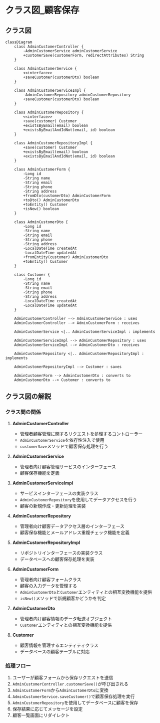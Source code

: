 # クラス図_顧客保存

## クラス図

```mermaid
classDiagram
    class AdminCustomerController {
        -AdminCustomerService adminCustomerService
        +customerSave(customerForm, redirectAttributes) String
    }
    
    class AdminCustomerService {
        <<interface>>
        +saveCustomer(customerDto) boolean
    }
    
    class AdminCustomerServiceImpl {
        -AdminCustomerRepository adminCustomerRepository
        +saveCustomer(customerDto) boolean
    }
    
    class AdminCustomerRepository {
        <<interface>>
        +save(customer) Customer
        +existsByEmail(email) boolean
        +existsByEmailAndIdNot(email, id) boolean
    }
    
    class AdminCustomerRepositoryImpl {
        +save(customer) Customer
        +existsByEmail(email) boolean
        +existsByEmailAndIdNot(email, id) boolean
    }
    
    class AdminCustomerForm {
        -Long id
        -String name
        -String email
        -String phone
        -String address
        +fromDto(customerDto) AdminCustomerForm
        +toDto() AdminCustomerDto
        +toEntity() Customer
        +isNew() boolean
    }
    
    class AdminCustomerDto {
        -Long id
        -String name
        -String email
        -String phone
        -String address
        -LocalDateTime createdAt
        -LocalDateTime updatedAt
        +fromEntity(customer) AdminCustomerDto
        +toEntity() Customer
    }
    
    class Customer {
        -Long id
        -String name
        -String email
        -String phone
        -String address
        -LocalDateTime createdAt
        -LocalDateTime updatedAt
    }
    
    AdminCustomerController --> AdminCustomerService : uses
    AdminCustomerController --> AdminCustomerForm : receives
    
    AdminCustomerService <|.. AdminCustomerServiceImpl : implements
    
    AdminCustomerServiceImpl --> AdminCustomerRepository : uses
    AdminCustomerServiceImpl --> AdminCustomerDto : receives
    
    AdminCustomerRepository <|.. AdminCustomerRepositoryImpl : implements
    
    AdminCustomerRepositoryImpl --> Customer : saves
    
    AdminCustomerForm --> AdminCustomerDto : converts to
    AdminCustomerDto --> Customer : converts to
```

## クラス図の解説

### クラス間の関係

1. **AdminCustomerController**
   - 管理者顧客管理に関するリクエストを処理するコントローラー
   - `AdminCustomerService`を依存性注入で使用
   - `customerSave`メソッドで顧客保存処理を行う

2. **AdminCustomerService**
   - 管理者向け顧客管理サービスのインターフェース
   - 顧客保存機能を定義

3. **AdminCustomerServiceImpl**
   - サービスインターフェースの実装クラス
   - `AdminCustomerRepository`を使用してデータアクセスを行う
   - 顧客の新規作成・更新処理を実装

4. **AdminCustomerRepository**
   - 管理者向け顧客データアクセス層のインターフェース
   - 顧客保存機能とメールアドレス重複チェック機能を定義

5. **AdminCustomerRepositoryImpl**
   - リポジトリインターフェースの実装クラス
   - データベースへの顧客保存処理を実装

6. **AdminCustomerForm**
   - 管理者向け顧客フォームクラス
   - 顧客の入力データを管理する
   - `AdminCustomerDto`と`Customer`エンティティとの相互変換機能を提供
   - `isNew()`メソッドで新規顧客かどうかを判定

7. **AdminCustomerDto**
   - 管理者向け顧客情報のデータ転送オブジェクト
   - `Customer`エンティティとの相互変換機能を提供

8. **Customer**
   - 顧客情報を管理するエンティティクラス
   - データベースの顧客テーブルに対応

### 処理フロー

1. ユーザーが顧客フォームから保存リクエストを送信
2. `AdminCustomerController.customerSave()`が呼び出される
3. `AdminCustomerForm`から`AdminCustomerDto`に変換
4. `AdminCustomerService.saveCustomer()`で顧客保存処理を実行
5. `AdminCustomerRepository`を使用してデータベースに顧客を保存
6. 保存結果に応じてメッセージを設定
7. 顧客一覧画面にリダイレクト 